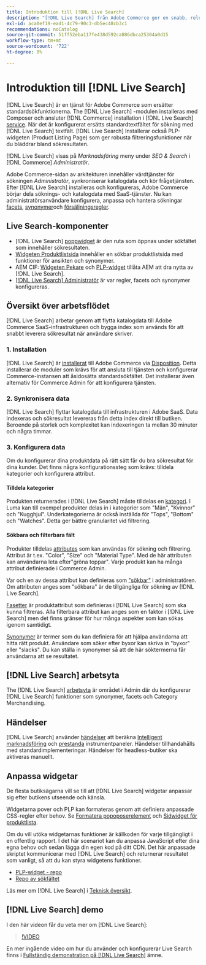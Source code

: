 ```yaml
---
title: Introduktion till [!DNL Live Search]
description: "[!DNL Live Search] från Adobe Commerce ger en snabb, relevant och intuitiv sökupplevelse."
exl-id: aca0ef19-ead1-4c79-90c3-db5ec48cb3c1
recommendations: noCatalog
source-git-commit: 51ff52eba117fe438d592ca886dbca25304a0d15
workflow-type: tm+mt
source-wordcount: '722'
ht-degree: 0%

---
```


# Introduktion till [!DNL Live Search]

[!DNL Live Search] är en tjänst för Adobe Commerce som ersätter standardsökfunktionerna. The [!DNL Live Search] -modulen installeras med Composer och ansluter [!DNL Commerce] installation i [!DNL Live Search] [service](../landing/saas.md). När det är konfigurerat ersätts standardtextfältet för sökning med [!DNL Live Search] textfält. [!DNL Live Search] Installerar också PLP-widgeten (Product Listing Page) som ger robusta filtreringsfunktioner när du bläddrar bland sökresultaten.

[!DNL Live Search] visas på *Marknadsföring* meny under *SEO &amp; Search* i [!DNL Commerce] *Administratör*.

Adobe Commerce-sidan av arkitekturen innehåller värdtjänster för sökningen *Administratör*, synkroniserar katalogdata och kör frågetjänsten. Efter [!DNL Live Search] installeras och konfigureras, Adobe Commerce börjar dela söknings- och katalogdata med SaaS-tjänster. Nu kan administratörsanvändare konfigurera, anpassa och hantera sökningar [facets](facets.md), [synonymer](synonyms.md)och [försäljningsregler](category-merch.md).

## Live Search-komponenter

* [!DNL Live Search] [poppwidget](storefront-popover.md) är den ruta som öppnas under sökfältet som innehåller sökresultaten.
* [Widgeten Produktlistsida](plp-styling.md) innehåller en sökbar produktlistsida med funktioner för ansikten och synonymer.
* AEM CIF: [Widgeten Pekare](https://experienceleague.adobe.com/docs/experience-manager-cloud-service/content/content-and-commerce/integrations/live-search-popover.html?lang=en) och [PLP-widget](https://experienceleague.adobe.com/docs/experience-manager-cloud-service/content/content-and-commerce/integrations/live-search-plp.html) tillåta AEM att dra nytta av [!DNL Live Search].
* [[!DNL Live Search] Administratör](workspace.md) är var regler, facets och synonymer konfigureras.

## Översikt över arbetsflödet

[!DNL Live Search] arbetar genom att flytta katalogdata till Adobe Commerce SaaS-infrastrukturen och bygga index som används för att snabbt leverera sökresultat när användare skriver.

### 1. Installation

[!DNL Live Search] är [installerat](install.md) till Adobe Commerce via [Disposition](https://getcomposer.org/). Detta installerar de moduler som krävs för att ansluta till tjänsten och konfigurerar Commerce-instansen att åsidosätta standardsökfältet. Det installerar även alternativ för Commerce Admin för att konfigurera tjänsten.

### 2. Synkronisera data

[!DNL Live Search] flyttar katalogdata till infrastrukturen i Adobe SaaS. Data indexeras och sökresultat levereras från detta index direkt till butiken. Beroende på storlek och komplexitet kan indexeringen ta mellan 30 minuter och några timmar.

### 3. Konfigurera data

Om du konfigurerar dina produktdata på rätt sätt får du bra sökresultat för dina kunder. Det finns några konfigurationssteg som krävs: tilldela kategorier och konfigurera attribut.

#### Tilldela kategorier

Produkten returnerades i [!DNL Live Search] måste tilldelas en [kategori](https://experienceleague.adobe.com/docs/commerce-admin/catalog/categories/categories.html). I Luma kan till exempel produkter delas in i kategorier som &quot;Män&quot;, &quot;Kvinnor&quot; och &quot;Kugghjul&quot;. Underkategorierna är också inställda för &quot;Tops&quot;, &quot;Bottom&quot; och &quot;Watches&quot;. Detta ger bättre granularitet vid filtrering.

#### Sökbara och filterbara fält

Produkter tilldelas [attributes](https://experienceleague.adobe.com/docs/commerce-admin/catalog/product-attributes/product-attributes.html) som kan användas för sökning och filtrering. Attribut är t.ex. &quot;Color&quot;, &quot;Size&quot; och &quot;Material Type&quot;. Med de här attributen kan användarna leta efter&quot;gröna toppar&quot;. Varje produkt kan ha många attribut definierade i Commerce Admin.

Var och en av dessa attribut kan definieras som [&quot;sökbar&quot;](https://experienceleague.adobe.com/docs/commerce-admin/catalog/catalog/search/search.html) i administratören. Om attributen anges som &quot;sökbara&quot; är de tillgängliga för sökning av [!DNL Live Search].

[Fasetter](facets.md) är produktattribut som definieras i [!DNL Live Search] som ska kunna filtreras. Alla filterbara attribut kan anges som en faktor i [!DNL Live Search] men det finns gränser för hur många aspekter som kan sökas igenom samtidigt.

[Synonymer](synonyms.md) är termer som du kan definiera för att hjälpa användarna att hitta rätt produkt. Användare som söker efter byxor kan skriva in &quot;byxor&quot; eller &quot;slacks&quot;. Du kan ställa in synonymer så att de här söktermerna får användarna att se resultatet.

## [!DNL Live Search] arbetsyta

The [!DNL Live Search] [arbetsyta](workspace.md) är området i Admin där du konfigurerar [!DNL Live Search] funktioner som synonymer, facets och Category Merchandising.

## Händelser

[!DNL Live Search] använder [händelser](events.md) att beräkna [Intelligent marknadsföring](category-merch.md) och [prestanda](performance.md) instrumentpaneler. Händelser tillhandahålls med standardimplementeringar. Händelser för headless-butiker ska aktiveras manuellt.

## Anpassa widgetar

De flesta butiksägarna vill se till att [!DNL Live Search] widgetar anpassar sig efter butikens utseende och känsla.

Widgetarna pover och PLP kan formateras genom att definiera anpassade CSS-regler efter behov. Se [Formatera popoposerelement](storefront-popover-styling.md) och [Sidwidget för produktlista](plp-styling.md).

Om du vill utöka widgetarnas funktioner är källkoden för varje tillgängligt i en offentlig rapport.
I det här scenariot kan du anpassa JavaScript efter dina egna behov och sedan lägga din egen kod på ditt CDN. Det här anpassade skriptet kommunicerar med [!DNL Live Search] och returnerar resultatet som vanligt, så att du kan styra widgetens funktioner.

* [PLP-widget - repo](https://github.com/adobe/storefront-product-listing-page)
* [Repo av sökfältet](https://github.com/adobe/storefront-search-as-you-type)

Läs mer om [!DNL Live Search] i [Teknisk översikt](technical-overview.md).

## [!DNL Live Search] demo

I den här videon får du veta mer om [!DNL Live Search]:

>[!VIDEO](https://video.tv.adobe.com/v/3418679?quality=12&learn=on)

En mer ingående video om hur du använder och konfigurerar Live Search finns i [Fullständig demonstration på [!DNL Live Search]](https://experienceleague.adobe.com/docs/commerce-learn/tutorials/getting-started/capabilities/live-search-full-demonstration.html) ämne.
